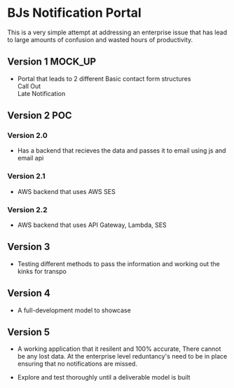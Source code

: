 # BJs Notification Portal
This is a very simple attempt at addressing an enterprise issue that has lead to large amounts of confusion and wasted hours of productivity.<br>
## Version 1 MOCK_UP
- Portal that leads to 2 different Basic contact form structures
<br>Call Out<br>Late Notification

## Version 2 POC
### Version 2.0
- Has a backend that recieves the data and passes it to email using js and email api
### Version 2.1
- AWS backend that uses AWS SES 
### Version 2.2
- AWS backend that uses API Gateway, Lambda, SES 

## Version 3
- Testing different methods to pass the information and working out the kinks for transpo

## Version 4
- A full-development model to showcase

## Version 5
- A working application that it resilent and 100% accurate, There cannot be any lost data. At the enterprise level reduntancy's need to be in place ensuring that no notifications are missed.
* Explore and test thoroughly until a deliverable model is built 
